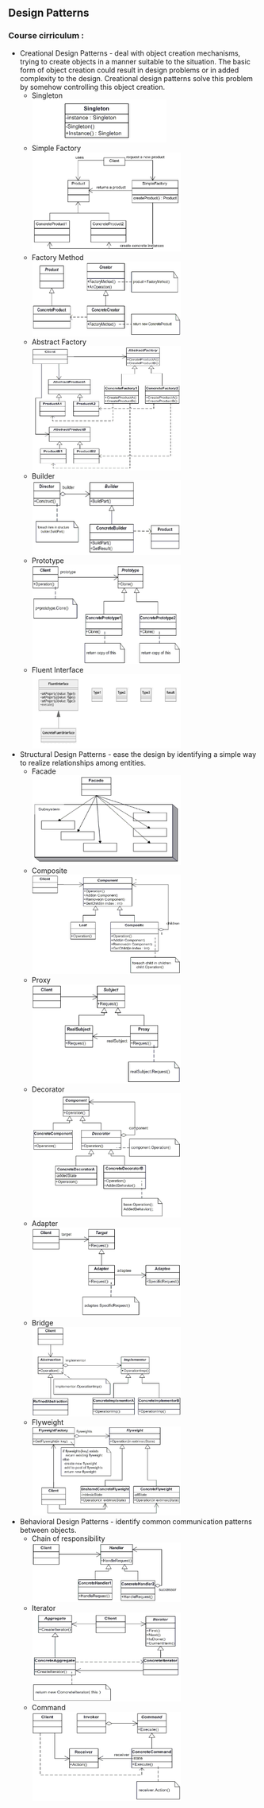 ## Design Patterns

### Course cirriculum :

- Creational Design Patterns - deal with object creation mechanisms, trying to create objects in a manner suitable to the situation. The basic form of object creation could result in design problems or in added complexity to the design. Creational design patterns solve this problem by somehow controlling this object creation.
  - <div>
        <p style="margin: 0;">Singleton</p>
        <p style="margin: 0;">
        <img src="https://github.com/mikegsCoder/Self-Education/blob/main/Design-Patterns/01.%20Creational-Patterns/00.%20UML-Diagrams/Singleton.png?raw=true" alt="Singleton" title="Singleton UML diagram" />
        </p>
    </div>
  - <div>
        <p style="margin: 0;">Simple Factory</p>
        <p style="margin: 0;">
        <img src="https://github.com/mikegsCoder/Self-Education/blob/main/Design-Patterns/01.%20Creational-Patterns/00.%20UML-Diagrams/SimpleFactory.png?raw=true" alt="Simple-Factory" title="Simple-Factory UML diagram" width="300" height="200" />
        </p>
    </div>
  - <div>
        <p style="margin: 0;">Factory Method</p>
        <p style="margin: 0;">
        <img src="https://github.com/mikegsCoder/Self-Education/blob/main/Design-Patterns/01.%20Creational-Patterns/00.%20UML-Diagrams/FactoryMethod.png?raw=true" alt="Factory-Method" title="Factory-Method UML diagram" width="300" height="150" />
        </p>
    </div>
  - <div>
        <p style="margin: 0;">Abstract Factory</p>
        <p style="margin: 0;">
        <img src="https://github.com/mikegsCoder/Self-Education/blob/main/Design-Patterns/01.%20Creational-Patterns/00.%20UML-Diagrams/AbstractFactory.png?raw=true" alt="Abstract-Factory" title="Abstract-Factory UML diagram" width="300" height="250" />
        </p>
    </div>
  - <div>
        <p style="margin: 0;">Builder</p>
        <p style="margin: 0;">
        <img src="https://github.com/mikegsCoder/Self-Education/blob/main/Design-Patterns/01.%20Creational-Patterns/00.%20UML-Diagrams/Builder.png?raw=true" alt="Builder" title="Builder UML diagram" width="300" height="150" />
        </p>
    </div>
  - <div>
        <p style="margin: 0;">Prototype</p>
        <p style="margin: 0;">
        <img src="https://github.com/mikegsCoder/Self-Education/blob/main/Design-Patterns/01.%20Creational-Patterns/00.%20UML-Diagrams/Prototype.png?raw=true" alt="Prototype" title="Prototype UML diagram" width="300" height="200" />
        </p>
    </div>
  - <div>
        <p style="margin: 0;">Fluent Interface</p>
        <p style="margin: 0;">
        <img src="https://github.com/mikegsCoder/Self-Education/blob/main/Design-Patterns/01.%20Creational-Patterns/00.%20UML-Diagrams/FluentInterface.png?raw=true" alt="Fluent-Interface" title="Fluent-Interface UML diagram" width="300" height="150" />
        </p>
    </div>
- Structural Design Patterns - ease the design by identifying a simple way to realize relationships among entities.
  - <div>
        <p style="margin: 0;">Facade</p>
        <p style="margin: 0;">
        <img src="https://github.com/mikegsCoder/Self-Education/blob/main/Design-Patterns/02.%20Structural-Patterns/00.%20UML-Diagrams/Facade.png?raw=true" alt="Facade" title="Facade UML diagram" width="300" height="180" />
        </p>
    </div>
  - <div>
        <p style="margin: 0;">Composite</p>
        <p style="margin: 0;">
        <img src="https://github.com/mikegsCoder/Self-Education/blob/main/Design-Patterns/02.%20Structural-Patterns/00.%20UML-Diagrams/Composite.png?raw=true" alt="Composite" title="Composite UML diagram" width="300" height="200" />
        </p>
    </div>
  - <div>
        <p style="margin: 0;">Proxy</p>
        <p style="margin: 0;">
        <img src="https://github.com/mikegsCoder/Self-Education/blob/main/Design-Patterns/02.%20Structural-Patterns/00.%20UML-Diagrams/Proxy.png?raw=true" alt="Proxy" title="Proxy UML diagram" width="300" height="200" />
        </p>
    </div>
  - <div>
        <p style="margin: 0;">Decorator</p>
        <p style="margin: 0;">
        <img src="https://github.com/mikegsCoder/Self-Education/blob/main/Design-Patterns/02.%20Structural-Patterns/00.%20UML-Diagrams/Decorator.png?raw=true" alt="Decorator" title="Decorator UML diagram" width="300" height="250" />
        </p>
    </div>
  - <div>
        <p style="margin: 0;">Adapter</p>
        <p style="margin: 0;">
        <img src="https://github.com/mikegsCoder/Self-Education/blob/main/Design-Patterns/02.%20Structural-Patterns/00.%20UML-Diagrams/Adapter.png?raw=true" alt="Adapter" title="Adapter UML diagram" width="300" height="180" />
        </p>
    </div>
  - <div>
        <p style="margin: 0;">Bridge</p>
        <p style="margin: 0;">
        <img src="https://github.com/mikegsCoder/Self-Education/blob/main/Design-Patterns/02.%20Structural-Patterns/00.%20UML-Diagrams/Bridge.png?raw=true" alt="Bridge" title="Bridge UML diagram" width="300" height="180" />
        </p>
    </div>
  - <div>
        <p style="margin: 0;">Flyweight</p>
        <p style="margin: 0;">
        <img src="https://github.com/mikegsCoder/Self-Education/blob/main/Design-Patterns/02.%20Structural-Patterns/00.%20UML-Diagrams/Flyweight.png?raw=true" alt="Flyweight" title="Flyweight UML diagram" width="300" height="180" />
        </p>
    </div>
- Behavioral Design Patterns - identify common communication patterns between objects.
  - <div>
        <p style="margin: 0;">Chain of responsibility</p>
        <p style="margin: 0;">
        <img src="https://github.com/mikegsCoder/Self-Education/blob/main/Design-Patterns/03.%20Behavioral-Patterns/00.%20UML-Diagrams/ChainOfResponsibility.png?raw=true" alt="Chain of responsibility" title="Chain of responsibility UML diagram" width="300" height="120" />
        </p>
    </div>
  - <div>
        <p style="margin: 0;">Iterator</p>
        <p style="margin: 0;">
        <img src="https://github.com/mikegsCoder/Self-Education/blob/main/Design-Patterns/03.%20Behavioral-Patterns/00.%20UML-Diagrams/Iterator.png?raw=true" alt="Iterator" title="Iterator UML diagram" width="300" height="180" />
        </p>
    </div>
  - <div>
        <p style="margin: 0;">Command</p>
        <p style="margin: 0;">
        <img src="https://github.com/mikegsCoder/Self-Education/blob/main/Design-Patterns/03.%20Behavioral-Patterns/00.%20UML-Diagrams/Command.png?raw=true" alt="Command" title="Command UML diagram" width="300" height="180" />
        </p>
    </div>